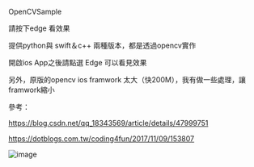 OpenCVSample

請按下edge 看效果

提供python與 swift＆c++ 兩種版本，都是透過opencv實作

開啟ios App之後請點選 Edge 可以看見效果

另外，原版的opencv ios framwork 太大（快200M），我有做一些處理，讓framwork縮小

參考：

https://blog.csdn.net/qq_18343569/article/details/47999751

https://dotblogs.com.tw/coding4fun/2017/11/09/153807

![image](https://i.imgur.com/ETP6FaE.jpg)


